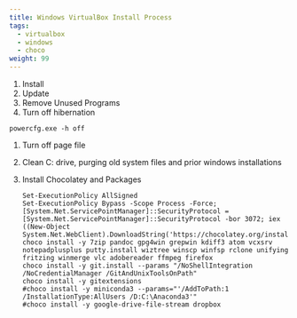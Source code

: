 ```yaml
---
title: Windows VirtualBox Install Process
tags:
  - virtualbox
  - windows
  - choco
weight: 99
---
```



1. Install
1. Update
1. Remove Unused Programs
1. Turn off hibernation

  ```
  powercfg.exe -h off
  ```
1. Turn off page file

1. Clean C: drive, purging old system files and prior windows installations

1. Install Chocolatey and Packages

    ```
    Set-ExecutionPolicy AllSigned
    Set-ExecutionPolicy Bypass -Scope Process -Force; [System.Net.ServicePointManager]::SecurityProtocol = [System.Net.ServicePointManager]::SecurityProtocol -bor 3072; iex ((New-Object System.Net.WebClient).DownloadString('https://chocolatey.org/install.ps1'))
    choco install -y 7zip pandoc gpg4win grepwin kdiff3 atom vcxsrv notepadplusplus putty.install wiztree winscp winfsp rclone unifying fritzing winmerge vlc adobereader ffmpeg firefox
    choco install -y git.install --params "/NoShellIntegration /NoCredentialManager /GitAndUnixToolsOnPath"
    choco install -y gitextensions
    #choco install -y miniconda3 --params="'/AddToPath:1 /InstallationType:AllUsers /D:C:\Anaconda3'"
    #choco install -y google-drive-file-stream dropbox
    ```
